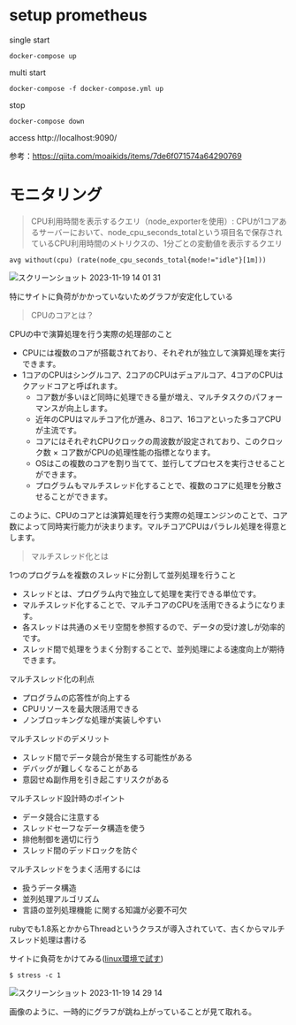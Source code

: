# setup prometheus

single start
```
docker-compose up
```

multi start
```
docker-compose -f docker-compose.yml up
```

stop
```
docker-compose down
```

access
http://localhost:9090/

参考：https://qiita.com/moaikids/items/7de6f071574a64290769

# モニタリング

> CPU利用時間を表示するクエリ（node_exporterを使用）: CPUが1コアあるサーバーにおいて、node_cpu_seconds_totalという項目名で保存されているCPU利用時間のメトリクスの、1分ごとの変動値を表示するクエリ
```
avg without(cpu) (rate(node_cpu_seconds_total{mode!="idle"}[1m]))
```
![スクリーンショット 2023-11-19 14 01 31](https://github.com/fqqk/prometheus/assets/93801119/6c871a6e-2221-4551-8c75-a6c46f1bfb5a)


特にサイトに負荷がかかっていないためグラフが安定化している

> CPUのコアとは？

CPUの中で演算処理を行う実際の処理部のこと
- CPUには複数のコアが搭載されており、それぞれが独立して演算処理を実行できます。
- 1コアのCPUはシングルコア、2コアのCPUはデュアルコア、4コアのCPUはクアッドコアと呼ばれます。
  - コア数が多いほど同時に処理できる量が増え、マルチタスクのパフォーマンスが向上します。
  - 近年のCPUはマルチコア化が進み、8コア、16コアといった多コアCPUが主流です。
  - コアにはそれぞれCPUクロックの周波数が設定されており、このクロック数 × コア数がCPUの処理性能の指標となります。
  - OSはこの複数のコアを割り当てて、並行してプロセスを実行させることができます。
  - プログラムもマルチスレッド化することで、複数のコアに処理を分散させることができます。

このように、CPUのコアとは演算処理を行う実際の処理エンジンのことで、コア数によって同時実行能力が決まります。マルチコアCPUはパラレル処理を得意とします。

> マルチスレッド化とは

1つのプログラムを複数のスレッドに分割して並列処理を行うこと
- スレッドとは、プログラム内で独立して処理を実行できる単位です。
- マルチスレッド化することで、マルチコアのCPUを活用できるようになります。
- 各スレッドは共通のメモリ空間を参照するので、データの受け渡しが効率的です。
- スレッド間で処理をうまく分割することで、並列処理による速度向上が期待できます。

マルチスレッド化の利点
- プログラムの応答性が向上する
- CPUリソースを最大限活用できる
- ノンブロッキングな処理が実装しやすい

マルチスレッドのデメリット
- スレッド間でデータ競合が発生する可能性がある
- デバッグが難しくなることがある
- 意図せぬ副作用を引き起こすリスクがある

マルチスレッド設計時のポイント
- データ競合に注意する
- スレッドセーフなデータ構造を使う
- 排他制御を適切に行う
- スレッド間のデッドロックを防ぐ

マルチスレッドをうまく活用するには
- 扱うデータ構造
- 並列処理アルゴリズム
- 言語の並列処理機能
に関する知識が必要不可欠

rubyでも1.8系とかからThreadというクラスが導入されていて、古くからマルチスレッド処理は書ける

サイトに負荷をかけてみる([linux環境で試す](https://github.com/fqqk/linux-env))
```
$ stress -c 1
```
![スクリーンショット 2023-11-19 14 29 14](https://github.com/fqqk/prometheus/assets/93801119/9cce6c02-03e3-489c-8e60-4b1e1842dbb7)

画像のように、一時的にグラフが跳ね上がっていることが見て取れる。

